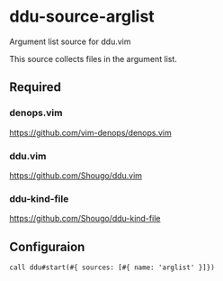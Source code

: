 # ddu-source-arglist

Argument list source for ddu.vim

This source collects files in the argument list.

## Required

### denops.vim

https://github.com/vim-denops/denops.vim

### ddu.vim

https://github.com/Shougo/ddu.vim

### ddu-kind-file

https://github.com/Shougo/ddu-kind-file

## Configuraion

```vim
call ddu#start(#{ sources: [#{ name: 'arglist' }]})
```
